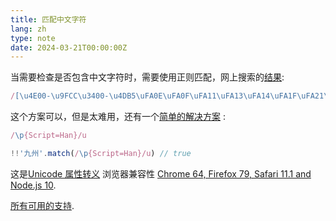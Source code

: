 ```yaml
---
title: 匹配中文字符
lang: zh
type: note
date: 2024-03-21T00:00:00Z
---
```


当需要检查是否包含中文字符时，需要使用正则匹配，网上搜索的[结果](https://stackoverflow.com/a/21113538):

```ts
/[\u4E00-\u9FCC\u3400-\u4DB5\uFA0E\uFA0F\uFA11\uFA13\uFA14\uFA1F\uFA21\uFA23\uFA24\uFA27-\uFA29]|[\uD840-\uD868][\uDC00-\uDFFF]|\uD869[\uDC00-\uDED6\uDF00-\uDFFF]|[\uD86A-\uD86C][\uDC00-\uDFFF]|\uD86D[\uDC00-\uDF34\uDF40-\uDFFF]|\uD86E[\uDC00-\uDC1D]/
```

这个方案可以，但是太难用，还有一个[简单的解决方案](https://stackoverflow.com/a/61151122) :

```ts
/\p{Script=Han}/u
```

```ts
!!'九州'.match(/\p{Script=Han}/u) // true
```

这是[Unicode 属性转义](https://developer.mozilla.org/en-US/docs/Web/JavaScript/Guide/Regular_Expressions/Unicode_Property_Escapes)
浏览器兼容性 [Chrome 64, Firefox 79, Safari 11.1 and Node.js 10](https://developer.mozilla.org/en-US/docs/Web/JavaScript/Guide/Regular_Expressions#browser_compatibility).

[所有可用的支持](https://www.regular-expressions.info/unicode.html).

